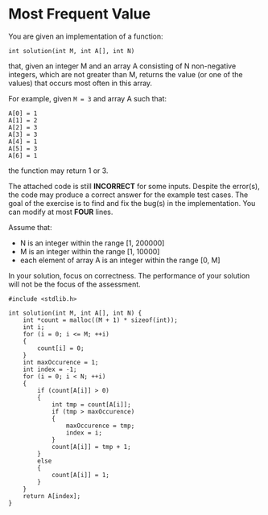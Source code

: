 # Most Frequent Value

You are given an implementation of a function:

    int solution(int M, int A[], int N)

that, given an integer M and an array A consisting of N non-negative integers, which are not greater than M, returns the value (or one of the values) that occurs most often in this array.

For example, given `M = 3` and array A such that:

    A[0] = 1
    A[1] = 2
    A[2] = 3
    A[3] = 3
    A[4] = 1
    A[5] = 3
    A[6] = 1

the function may return 1 or 3.

The attached code is still **INCORRECT** for some inputs. Despite the error(s), the code may produce a correct answer for the example test cases. The goal of the exercise is to find and fix the bug(s) in the implementation. You can modify at most **FOUR** lines.

Assume that:
- N is an integer within the range [1, 200000]
- M is an integer within the range [1, 10000]
- each element of array A is an integer within the range [0, M]

In your solution, focus on correctness. The performance of your solution will
not be the focus of the assessment.

```
#include <stdlib.h>

int solution(int M, int A[], int N) {
    int *count = malloc((M + 1) * sizeof(int));
    int i;
    for (i = 0; i <= M; ++i)
    {
        count[i] = 0;
    }
    int maxOccurence = 1;
    int index = -1;
    for (i = 0; i < N; ++i)
    {
        if (count[A[i]] > 0) 
        {
            int tmp = count[A[i]];
            if (tmp > maxOccurence)
            {
                maxOccurence = tmp;
                index = i;
            }
            count[A[i]] = tmp + 1;
        } 
        else
        {
            count[A[i]] = 1;
        }
    }
    return A[index];
}
```
